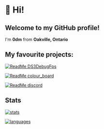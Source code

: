 # 👋 Hi! 

## Welcome to my GitHub profile!
I'm **0dm** from **Oakville, Ontario** 

## My favourite projects:
[![ReadMe DS3DebugFps](https://github-readme-stats.vercel.app/api/pin/?username=0dm&repo=DS3DebugFps)](https://github.com/0dm/DS3DebugFps)

[![ReadMe colour_board](https://github-readme-stats.vercel.app/api/pin/?username=0dm&repo=colour_board)](https://github.com/0dm/colour_board)

[![ReadMe discord](https://github-readme-stats.vercel.app/api/pin/?username=0dm&repo=discord)](https://github.com/0dm/discord)

## Stats
[![stats](https://github-readme-stats.vercel.app/api?username=0dm&hide=contribs,prs)](https://github.com/anuraghazra/github-readme-stats)

[![languages](https://github-readme-stats.vercel.app/api/top-langs/?username=0dm&layout=compact)](https://github.com/anuraghazra/github-readme-stats)

